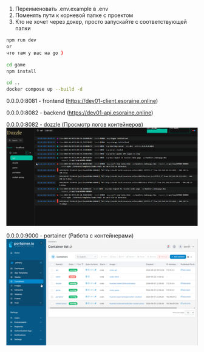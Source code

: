 1. Переименовать .env.example в .env
2. Поменять пути к корневой папке с проектом
3. Кто не хочет через докер, просто запускайте с соответствующей папки 

```bash
npm run dev
or
что там у вас на go )
```

```bash
cd game
npm install
```


```bash
cd ..
docker compose up --build -d    
```


0.0.0.0:8081 - frontend (https://dev01-client.esoraine.online)

0.0.0.0:8082 - backend (https://dev01-api.esoraine.online)

0.0.0.0:8082 - dozzle (Просмотр логов контейнеров)
![alt text](image.png)



0.0.0.0:9000 - portainer (Работа с контейнерами)
![alt text](image-1.png)